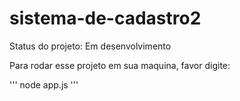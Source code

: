 # sistema-de-cadastro2

Status do projeto: Em desenvolvimento

Para rodar esse projeto em sua maquina, favor digite:

'''
node app.js
'''
